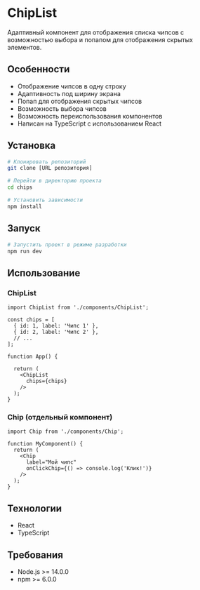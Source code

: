 # ChipList

Адаптивный компонент для отображения списка чипсов с возможностью выбора и попапом для отображения скрытых элементов.

## Особенности

- Отображение чипсов в одну строку
- Адаптивность под ширину экрана
- Попап для отображения скрытых чипсов
- Возможность выбора чипсов
- Возможность переиспользования компонентов
- Написан на TypeScript с использованием React

## Установка

```bash
# Клонировать репозиторий
git clone [URL репозитория]

# Перейти в директорию проекта
cd chips

# Установить зависимости
npm install
```

## Запуск

```bash
# Запустить проект в режиме разработки
npm run dev
```

## Использование

### ChipList

```tsx
import ChipList from './components/ChipList';

const chips = [
  { id: 1, label: 'Чипс 1' },
  { id: 2, label: 'Чипс 2' },
  // ...
];

function App() {

  return (
    <ChipList
      chips={chips}
    />
  );
}
```

### Chip (отдельный компонент)

```tsx
import Chip from './components/Chip';

function MyComponent() {
  return (
    <Chip
      label="Мой чипс"
      onClickChip={() => console.log('Клик!')}
    />
  );
}
```

## Технологии

- React
- TypeScript

## Требования

- Node.js >= 14.0.0
- npm >= 6.0.0
